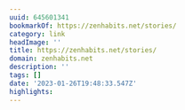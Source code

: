 ```yaml
---
uuid: 645601341
bookmarkOf: https://zenhabits.net/stories/
category: link
headImage: ''
title: https://zenhabits.net/stories/
domain: zenhabits.net
description: ''
tags: []
date: '2023-01-26T19:48:33.547Z'
highlights: 
---
```



